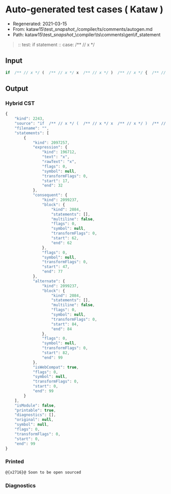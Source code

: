 # Auto-generated test cases ( Kataw )
- Regenerated: 2021-03-15
- From: kataw15\test\__snapshot__/compiler/ts/comments/autogen.md
- Path: kataw15\test\__snapshot__\compiler\ts\comments\gen\if_statement
> :: test: if statement
> :: case:  /** // x */
## Input

`````js
if  /** // x */ (  /** // x */ x  /** // x */ )  /** // x */ {  /** // x */ } else {  /** // x */ }
`````

## Output

### Hybrid CST

```javascript
{
    "kind": 2243,
    "source": "if  /** // x */ (  /** // x */ x  /** // x */ )  /** // x */ {  /** // x */ } else {  /** // x */ }",
    "filename": "",
    "statements": [
        {
            "kind": 2097257,
            "expression": {
                "kind": 196712,
                "text": "x",
                "rawText": "x",
                "flags": 0,
                "symbol": null,
                "transformFlags": 0,
                "start": 17,
                "end": 32
            },
            "consequent": {
                "kind": 2099237,
                "block": {
                    "kind": 2084,
                    "statements": [],
                    "multiline": false,
                    "flags": 0,
                    "symbol": null,
                    "transformFlags": 0,
                    "start": 62,
                    "end": 62
                },
                "flags": 0,
                "symbol": null,
                "transformFlags": 0,
                "start": 47,
                "end": 77
            },
            "alternate": {
                "kind": 2099237,
                "block": {
                    "kind": 2084,
                    "statements": [],
                    "multiline": false,
                    "flags": 0,
                    "symbol": null,
                    "transformFlags": 0,
                    "start": 84,
                    "end": 84
                },
                "flags": 0,
                "symbol": null,
                "transformFlags": 0,
                "start": 82,
                "end": 99
            },
            "isWebCompat": true,
            "flags": 0,
            "symbol": null,
            "transformFlags": 0,
            "start": 0,
            "end": 99
        }
    ],
    "isModule": false,
    "printable": true,
    "diagnostics": [],
    "original": null,
    "symbol": null,
    "flags": 0,
    "transformFlags": 0,
    "start": 0,
    "end": 99
}
```

### Printed

```javascript
@{x2716}@ Soon to be open sourced
```

### Diagnostics

```javascript

```

